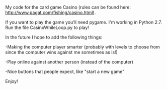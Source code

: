 My code for the card game Casino (rules can be found here: http://www.pagat.com/fishing/casino.html).

If you want to play the game you'll need pygame. I'm working in Python 2.7. Run the file CasinoWhileLoop.py to play!

In the future I hope to add the following things:

-Making the computer player smarter (probably with levels to choose from since the computer wins against me sometimes as is!)

-Play online against another person (instead of the computer)

-Nice buttons that people expect, like "start a new game"

Enjoy!
